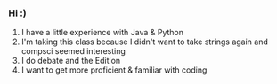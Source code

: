 ### Hi :)

1.  I have a little experience with Java & Python
2.  I'm taking this class because I didn't want to take strings again and compsci seemed interesting 
3. I do debate and the Edition
4. I want to get more proficient & familiar with coding 
